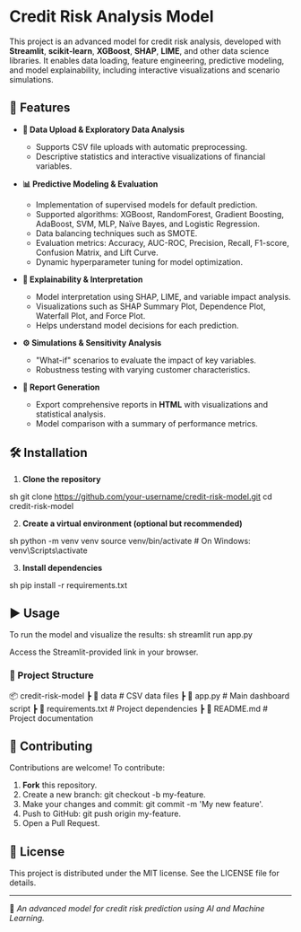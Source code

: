 # Credit Risk Analysis Model

This project is an advanced model for credit risk analysis, developed with **Streamlit**, **scikit-learn**, **XGBoost**, **SHAP**, **LIME**, and other data science libraries. It enables data loading, feature engineering, predictive modeling, and model explainability, including interactive visualizations and scenario simulations.

## 🚀 Features

- **📂 Data Upload & Exploratory Data Analysis**
  - Supports CSV file uploads with automatic preprocessing.
  - Descriptive statistics and interactive visualizations of financial variables.

- **📊 Predictive Modeling & Evaluation**
  - Implementation of supervised models for default prediction.
  - Supported algorithms: XGBoost, RandomForest, Gradient Boosting, AdaBoost, SVM, MLP, Naïve Bayes, and Logistic Regression.
  - Data balancing techniques such as SMOTE.
  - Evaluation metrics: Accuracy, AUC-ROC, Precision, Recall, F1-score, Confusion Matrix, and Lift Curve.
  - Dynamic hyperparameter tuning for model optimization.

- **🔎 Explainability & Interpretation**
  - Model interpretation using SHAP, LIME, and variable impact analysis.
  - Visualizations such as SHAP Summary Plot, Dependence Plot, Waterfall Plot, and Force Plot.
  - Helps understand model decisions for each prediction.

- **⚙️ Simulations & Sensitivity Analysis**
  - "What-if" scenarios to evaluate the impact of key variables.
  - Robustness testing with varying customer characteristics.

- **📄 Report Generation**
  - Export comprehensive reports in **HTML** with visualizations and statistical analysis.
  - Model comparison with a summary of performance metrics.

## 🛠️ Installation

1. **Clone the repository**
   
sh
   git clone https://github.com/your-username/credit-risk-model.git
   cd credit-risk-model

2. **Create a virtual environment (optional but recommended)**
   
sh
   python -m venv venv
   source venv/bin/activate  # On Windows: venv\Scripts\activate

3. **Install dependencies**
   
sh
   pip install -r requirements.txt


## ▶️ Usage

To run the model and visualize the results:
sh
streamlit run app.py

Access the Streamlit-provided link in your browser.

### 📌 Project Structure
📦 credit-risk-model
 ┣ 📂 data                  # CSV data files
 ┣ 📜 app.py                # Main dashboard script
 ┣ 📜 requirements.txt      # Project dependencies
 ┣ 📜 README.md             # Project documentation


## 🤝 Contributing

Contributions are welcome! To contribute:
1. **Fork** this repository.
2. Create a new branch: git checkout -b my-feature.
3. Make your changes and commit: git commit -m 'My new feature'.
4. Push to GitHub: git push origin my-feature.
5. Open a Pull Request.

## 📜 License

This project is distributed under the MIT license. See the LICENSE file for details.

---

📌 *An advanced model for credit risk prediction using AI and Machine Learning.*
